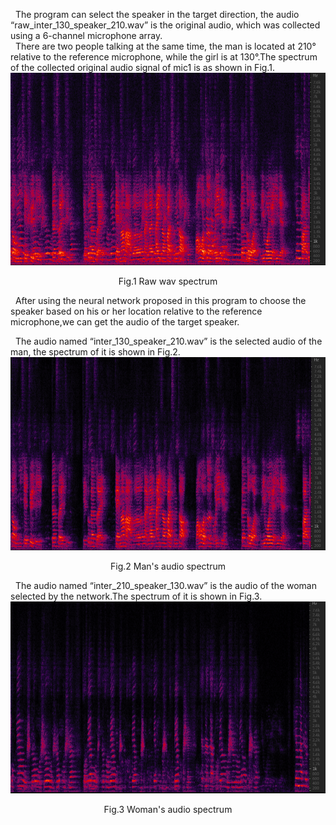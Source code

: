   &nbsp; The program can select  the speaker in the target direction, the audio “raw_inter_130_speaker_210.wav” is the original audio, which was collected using a 6-channel microphone array.<br>
  &nbsp; There are two people talking at the same time, the man is located at 210° relative to the reference microphone, while the girl is at 130°.The spectrum of the collected original audio
signal of mic1 is as shown in Fig.1.
![Fig.1 Raw wav spectrum](raw.png)
<p align="center">
Fig.1 Raw wav spectrum
</p>

&nbsp; After using the neural network proposed in this program to choose the speaker based on his or her location relative to the reference microphone,we can get the audio of the target speaker.<br>


&nbsp; The audio named “inter_130_speaker_210.wav”  is the selected audio of the man, the spectrum of it is shown in Fig.2.
![Fig.2 Man's audio spectrum](man.png)
<p align="center">
Fig.2 Man's audio spectrum
</p>


&nbsp; The audio named “inter_210_speaker_130.wav” is the audio of the woman selected by the network.The spectrum of it is shown in Fig.3.
![Fig.3 Woman's audio spectrum](woman.png)
<p align="center">
Fig.3 Woman's audio spectrum
</p>











 
